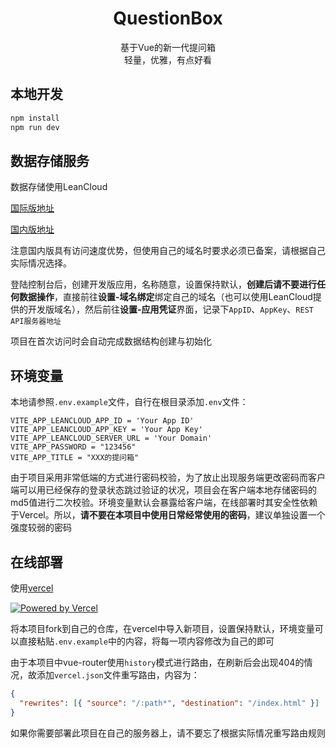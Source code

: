 <p align="center">
  
  <h1 align="center"> QuestionBox </h1>

  <p align="center">
    基于Vue的新一代提问箱
    <br />
    轻量，优雅，有点好看
  </p>

</p>

## 本地开发

```bash
npm install
npm run dev
```

## 数据存储服务

数据存储使用LeanCloud

[国际版地址](https://leancloud.app/)

[国内版地址](https://www.leancloud.cn/)

注意国内版具有访问速度优势，但使用自己的域名时要求必须已备案，请根据自己实际情况选择。

登陆控制台后，创建开发版应用，名称随意，设置保持默认，**创建后请不要进行任何数据操作**，直接前往**设置-域名绑定**绑定自己的域名（也可以使用LeanCloud提供的开发版域名），然后前往**设置-应用凭证**界面，记录下`AppID`、`AppKey`、`REST API服务器地址`

项目在首次访问时会自动完成数据结构创建与初始化

## 环境变量

本地请参照`.env.example`文件，自行在根目录添加`.env`文件：

```
VITE_APP_LEANCLOUD_APP_ID = 'Your App ID'
VITE_APP_LEANCLOUD_APP_KEY = 'Your App Key'
VITE_APP_LEANCLOUD_SERVER_URL = 'Your Domain'
VITE_APP_PASSWORD = "123456"
VITE_APP_TITLE = "XXX的提问箱"
```

由于项目采用非常低端的方式进行密码校验，为了放止出现服务端更改密码而客户端可以用已经保存的登录状态跳过验证的状况，项目会在客户端本地存储密码的md5值进行二次校验。环境变量默认会暴露给客户端，在线部署时其安全性依赖于Vercel。所以，**请不要在本项目中使用日常经常使用的密码**，建议单独设置一个强度较弱的密码

## 在线部署

使用[vercel](https://vercel.com/)

[![Powered by Vercel](https://www.datocms-assets.com/31049/1618983297-powered-by-vercel.svg)](https://vercel.com/)

将本项目fork到自己的仓库，在vercel中导入新项目，设置保持默认，环境变量可以直接粘贴`.env.example`中的内容，将每一项内容修改为自己的即可

由于本项目中vue-router使用`history`模式进行路由，在刷新后会出现404的情况，故添加`vercel.json`文件重写路由，内容为：

```json
{
  "rewrites": [{ "source": "/:path*", "destination": "/index.html" }]
}
```

如果你需要部署此项目在自己的服务器上，请不要忘了根据实际情况重写路由规则
